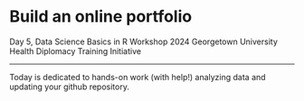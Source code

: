 Build an online portfolio
================
Day 5, Data Science Basics in R Workshop
2024 Georgetown University Health Diplomacy Training Initiative

------------------------------------------------------------------------

Today is dedicated to hands-on work (with help!) analyzing data and updating your github repository. 